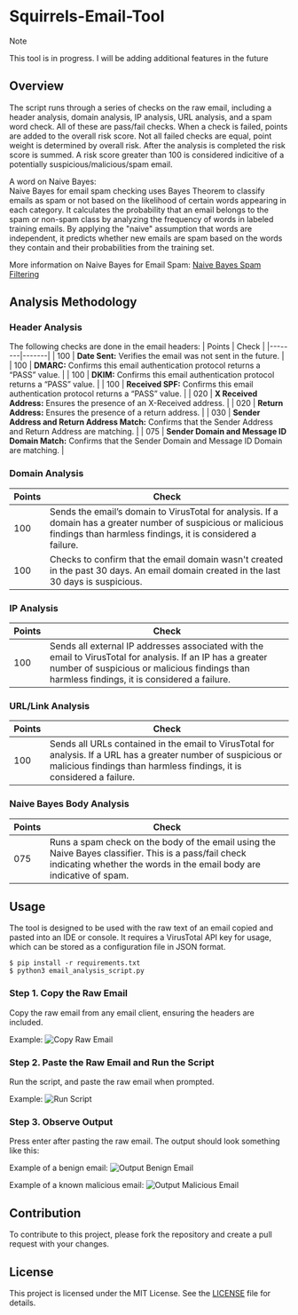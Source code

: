 # Squirrels-Email-Tool

> [!NOTE]
> This tool is in progress. I will be adding additional features in the future

## Overview
The script runs through a series of checks on the raw email, including a header analysis, domain analysis, IP analysis, URL analysis, and a spam word check. All of these are pass/fail checks. When a check is failed, points are added to the overall risk score. Not all failed checks are equal, point weight is determined by overall risk. After the analysis is completed the risk score is summed. A risk score greater than 100 is considered indicitive of a potentially suspicious/malicious/spam email.

A word on Naive Bayes:                                                                       
Naive Bayes for email spam checking uses Bayes Theorem to classify emails as spam or not based on the likelihood of certain words appearing in each category. It calculates the probability that an email belongs to the spam or non-spam class by analyzing the frequency of words in labeled training emails. By applying the "naive" assumption that words are independent, it predicts whether new emails are spam based on the words they contain and their probabilities from the training set.

More information on Naive Bayes for Email Spam:
[Naive Bayes Spam Filtering](https://en.wikipedia.org/wiki/Naive_Bayes_classifier#Spam_filtering)

## Analysis Methodology

### Header Analysis
The following checks are done in the email headers:
| Points | Check |
|--------|-------|
| 100    | **Date Sent:** Verifies the email was not sent in the future. |
| 100    | **DMARC:** Confirms this email authentication protocol returns a “PASS” value. |
| 100    | **DKIM:** Confirms this email authentication protocol returns a “PASS” value. |
| 100    | **Received SPF:** Confirms this email authentication protocol returns a “PASS” value. |
| 020    | **X Received Address:** Ensures the presence of an X-Received address. |
| 020    | **Return Address:** Ensures the presence of a return address. |
| 030    | **Sender Address and Return Address Match:** Confirms that the Sender Address and Return Address are matching. |
| 075    | **Sender Domain and Message ID Domain Match:** Confirms that the Sender Domain and Message ID Domain are matching. |

### Domain Analysis
| Points | Check |
|--------|-------|
| 100    | Sends the email’s domain to VirusTotal for analysis. If a domain has a greater number of suspicious or malicious findings than harmless findings, it is considered a failure. |
| 100    | Checks to confirm that the email domain wasn't created in the past 30 days. An email domain created in the last 30 days is suspicious. |

### IP Analysis
| Points | Check |
|--------|-------|
| 100    | Sends all external IP addresses associated with the email to VirusTotal for analysis. If an IP has a greater number of suspicious or malicious findings than harmless findings, it is considered a failure. |

### URL/Link Analysis
| Points | Check |
|--------|-------|
| 100    | Sends all URLs contained in the email to VirusTotal for analysis. If a URL has a greater number of suspicious or malicious findings than harmless findings, it is considered a failure. |

### Naive Bayes Body Analysis
| Points | Check |
|--------|-------|
| 075    | Runs a spam check on the body of the email using the Naive Bayes classifier. This is a pass/fail check indicating whether the words in the email body are indicative of spam. |

## Usage
The tool is designed to be used with the raw text of an email copied and pasted into an IDE or console. It requires a VirusTotal API key for usage, which can be stored as a configuration file in JSON format.

```
$ pip install -r requirements.txt
$ python3 email_analysis_script.py
```

### Step 1. Copy the Raw Email
Copy the raw email from any email client, ensuring the headers are included.

Example:
![Copy Raw Email](https://github.com/Thoimrn/Squirrels-Email-Tool/blob/main/images/421591842-8b57ee7c-56e0-4b13-a339-75dcd53ce3d8.png)

### Step 2. Paste the Raw Email and Run the Script
Run the script, and paste the raw email when prompted.

Example:
![Run Script](https://github.com/Thoimrn/Squirrels-Email-Tool/blob/main/images/421112897-864a2db1-2808-4c93-83c9-bc4e918a1a9c.png)

### Step 3. Observe Output
Press enter after pasting the raw email. The output should look something like this:

Example of a benign email:
![Output Benign Email](https://github.com/Thoimrn/Squirrels-Email-Tool/blob/main/images/421114467-0b776214-e101-46d4-9d55-88a00bcfa273.png)

Example of a known malicious email:
![Output Malicious Email](https://github.com/Thoimrn/Squirrels-Email-Tool/blob/main/images/421114522-eb9a1333-28b6-47f0-8177-38df86324d94.png)

## Contribution
To contribute to this project, please fork the repository and create a pull request with your changes.

## License
This project is licensed under the MIT License. See the [LICENSE](LICENSE) file for details.
